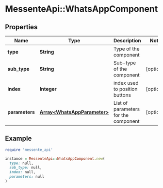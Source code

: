 # MessenteApi::WhatsAppComponent

## Properties

| Name | Type | Description | Notes |
| ---- | ---- | ----------- | ----- |
| **type** | **String** | Type of the component |  |
| **sub_type** | **String** | Sub-type of the component | [optional] |
| **index** | **Integer** | index used to position buttons | [optional] |
| **parameters** | [**Array&lt;WhatsAppParameter&gt;**](WhatsAppParameter.md) | List of parameters for the component | [optional] |

## Example

```ruby
require 'messente_api'

instance = MessenteApi::WhatsAppComponent.new(
  type: null,
  sub_type: null,
  index: null,
  parameters: null
)
```

